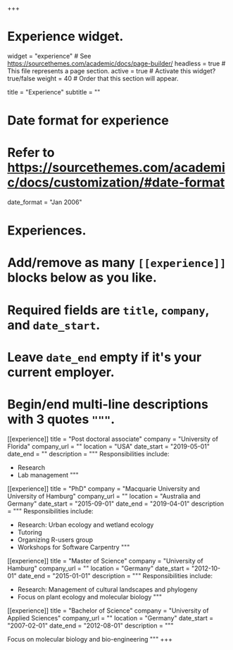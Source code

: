 +++
# Experience widget.
widget = "experience"  # See https://sourcethemes.com/academic/docs/page-builder/
headless = true  # This file represents a page section.
active = true  # Activate this widget? true/false
weight = 40  # Order that this section will appear.

title = "Experience"
subtitle = ""

# Date format for experience
#   Refer to https://sourcethemes.com/academic/docs/customization/#date-format
date_format = "Jan 2006"

# Experiences.
#   Add/remove as many `[[experience]]` blocks below as you like.
#   Required fields are `title`, `company`, and `date_start`.
#   Leave `date_end` empty if it's your current employer.
#   Begin/end multi-line descriptions with 3 quotes `"""`.
[[experience]]
  title = "Post doctoral associate"
  company = "University of Florida"
  company_url = ""
  location = "USA"
  date_start = "2019-05-01"
  date_end = ""
  description = """
  Responsibilities include:
  
  * Research
  * Lab management
  """

[[experience]]
  title = "PhD"
  company = "Macquarie University and University of Hamburg"
  company_url = ""
  location = "Australia and Germany"
  date_start = "2015-09-01"
  date_end = "2019-04-01"
  description = """
  Responsibilities include:
  
  * Research: Urban ecology and wetland ecology
  * Tutoring
  * Organizing R-users group
  * Workshops for Software Carpentry
  """
  
  [[experience]]
  title = "Master of Science"
  company = "University of Hamburg"
  company_url = ""
  location = "Germany"
  date_start = "2012-10-01"
  date_end = "2015-01-01"
  description = """
  Responsibilities include:
  
  * Research: Management of cultural landscapes and phylogeny
  * Focus on plant ecology and molecular biology
  """

[[experience]]
  title = "Bachelor of Science"
  company = "University of Applied Sciences"
  company_url = ""
  location = "Germany"
  date_start = "2007-02-01"
  date_end = "2012-08-01"
  description = """
  
  Focus on molecular biology and bio-engineering
  """
+++
